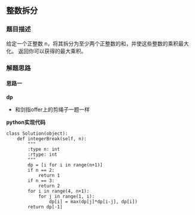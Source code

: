 ## 整数拆分
### 题目描述
给定一个正整数 n，将其拆分为至少两个正整数的和，并使这些整数的乘积最大化。 返回你可以获得的最大乘积。
### 解题思路
#### 思路一
**dp**
- 和剑指offer上的剪绳子一题一样

**python实现代码**
```
class Solution(object):
    def integerBreak(self, n):
        """
        :type n: int
        :rtype: int
        """
        dp = [i for i in range(n+1)]
        if n == 2:
            return 1
        if n == 3:
            return 2
        for i in range(4, n+1):
            for j in range(1, i):
                dp[i] = max(dp[j]*dp[i-j], dp[i])
        return dp[-1]
        

```

